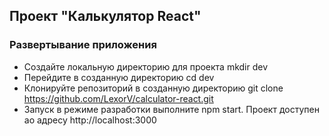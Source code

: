 ## Проект "Калькулятор React" 
### Развертывание приложения
* Создайте локальную директорию для проекта mkdir dev
* Перейдите в созданную директорию cd dev
* Клонируйте репозиторий в созданную директорию git clone https://github.com/LexorV/calculator-react.git
* Запуск в режиме разработки выполните npm start. Проект доступен ао адресу http://localhost:3000
